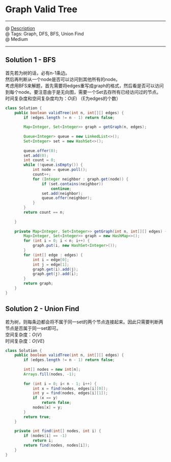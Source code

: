 # Graph Valid Tree
------------------
@ [Description](https://leetcode.com/problems/graph-valid-tree/)  
@ Tags: Graph, DFS, BFS, Union Find   
@ Medium

------------------
## Solution 1 - BFS
首先若为树的话，必有n-1条边。  
然后再判断从一个node是否可以访问到其他所有的node。  
考虑用BFS来解题，首先需要将edges重写成graph的格式，然后看是否可以访问到每个node。要注意由于是无向图，需要一个Set去存所有已经访问过的节点。  
时间复杂度和空间复杂度均为：$O(E)$ （E为edges的个数）  
```java
class Solution {
    public boolean validTree(int n, int[][] edges) {
        if (edges.length != n - 1) return false;
        
        Map<Integer, Set<Integer>> graph = getGraph(n, edges);
        
        Queue<Integer> queue = new LinkedList<>();
        Set<Integer> set = new HashSet<>();
        
        queue.offer(0);
        set.add(0);
        int count = 0;
        while (!queue.isEmpty()) {
            int node = queue.poll();
            count++;
            for (Integer neighbor : graph.get(node)) {
                if (set.contains(neighbor))
                    continue;
                set.add(neighbor);
                queue.offer(neighbor);
            }
        }
        return count == n;
        
    }
    
    private Map<Integer, Set<Integer>> getGraph(int n, int[][] edges) {
        Map<Integer, Set<Integer>> graph = new HashMap<>();
        for (int i = 0; i < n; i++) {
            graph.put(i, new HashSet<Integer>());
        }
        for (int[] edge : edges) {
            int i = edge[0];
            int j = edge[1];
            graph.get(i).add(j);
            graph.get(j).add(i);
        }
        return graph;
    }
}
```

## Solution 2 - Union Find
若为树，则每条边都会将不属于同一set的两个节点连接起来。因此只需要判断两节点是否属于同一set即可。  
空间复杂度：$O(V)$  
时间复杂度：$O(VE)$  
```java
class Solution {
    public boolean validTree(int n, int[][] edges) {
        if (edges.length != n - 1) return false;
        
        int[] nodes = new int[n];
        Arrays.fill(nodes, -1);
        
        for (int i = 0; i< n - 1; i++) {
            int x = find(nodes, edges[i][0]);
            int y = find(nodes, edges[i][1]);
            if (x == y)
                return false;
            nodes[x] = y;
        }
        return true;
    }
    
    private int find(int[] nodes, int i) {
        if (nodes[i] == -1)
            return i;
        return find(nodes, nodes[i]);
    }
}
```
